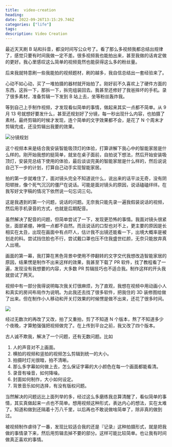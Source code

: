 ```yaml
---
title:  video-creation
heading: 
date: 2022-09-26T13:15:29.746Z
categories: ["life"]
tags: 
description: Video Creation
---
```


最近天天刷 B 站和抖音，都没时间写公众号了。看了那么多视频我都总结出规律了，感觉只要有时间我做一定不差。很多视频我也能拍出来，甚至我做的话肯定做的更好。我心里感叹这么简单的视频竟然也能获得这么多的粉丝量。

后来我就特意刷一些我能拍的视频题材，刷的越多，我自信总结出一套经验来了。

心动不如心动，买了一堆拍摄的器材就开始拍了。刚好前不久喜欢上了硬件方面的东西，这拆一下，那拆一下，拆完组装回去。我甚至还修好了我爸摔坏的手机。录了很多素材，准备剪辑一下发到 B 站上去，坐等粉丝轰炸我。


等到自己上手制作视频，才发现看似简单的事情，做起来其实一点都不简单。从 9 月 13 号就想好要发什么，甚至还规划好了分镜，每一秒出现什么内容，也拍摄了素材。最终剪辑的时候才发现，连个简单的文字效果都不会，是花了 N 个周末才剪辑完成，还没剪辑出我要的效果。

![分镜规划](https://cdn.sxy21.cn/static/imgs/1664199200435.gif)


这个视频本来是结合我安装智能吸顶灯的体验，打算讲解下我心中的智能家居是什么样的。刚开始我想的挺简单，就坐在桌子面前，自拍说下想法，然后开始安装吸顶灯，安装完总结下使用的体验，最后谈谈完美的智能家居是什么样的，然后说说自己下一步的计划，打算自己动手实现智能家居。

拍的第一步就难住了，面对镜头完全不知道说什么，说出来的话平淡无奇，没有阴阳顿挫，像个死气沉沉的僵尸在说话。可能是面对镜头的原因，说话磕磕绊绊。在我写好文字稿的情况下依然说一句忘词三句。

这是我遇到的第一个问题，说话的问题。无奈我只能先录一遍我假装说话的视频，然后用手机录音的方式，也就是后期配音。

虽然解决了配音的问题，但简单尝试了一下，发现更恐怖的事情。我面对镜头很紧张，面部紧绷，神情一点都不自然。而且说话的口型也对不上，更主要的原因是长相实在太丑，出现在画面中有点吓人，估计我不出镜还能看一下，出境大概率是被划走的料。尝试挡住脸也不行，尝试戴口罩也压不住我盛世红颜，无奈只能放弃真人出境。

画面的第一幕，我打算在黑色背景中使用不停翻转的文字交代我想改造智能家居的原因，结果愣是制作不出来这样的效果，我甚至下载了 PR 软件，找了教程看了一遍，发现没有我想要的内容，大多数 PR 剪辑技巧也不适合我。制作这样的开头我就尝试了两天。

视频中有一部分我得说明每次我关灯很麻烦，为了直观，我想在视频中用动画小人和真实的房间布局作为说明。为此我还去找了很多软件，把我住的 3D 装修图给做了出来。但在制作小人移动和开关灯效果的时候愣是做不出来，还花了很多时间。

![](https://cdn.sxy21.cn/static/imgs/1664201605824.png)

经过无数次的再改了又改，拍了又重拍，剪了不知道 N 个版本，熬了不知道多少个夜晚，才算勉强强把视频做完了。在上传到平台之前，我又改了四个版本。

古人诚不欺我，解决了一个问题，还有无数问题。比如
1. 人的声音对不上画面。
2. 横拍的视频和竖拍的视频怎么剪辑到统一的大小。
3. 拍摄时灯光很暗，拍不清晰。
4. 那么多字幕如何做上去，怎么保证字幕的大小颜色在每一个画面都能看清。
5. 录音有噪音，如何降噪。
6. 封面如何制作，大小如何设定。
7. 背景音乐如何选择，有没有版权问题。

当然解决的问题远比上面列举的多，经过这么多磨练我总算清醒了，看似简单的事情，其实真做起来一点也不简单。想用视频这种形式，表达内心的想法，实在太难了。知道和做到还隔着十万八千里，以后再也不敢说做啥简单了，除非真的做到过。

被视频制作虐待了一番，发现比较适合我的还是『记录』这种拍摄形式，就是把我做的事情录下来，然后用剪辑去掉不要的部分。这样可能比较简单。也让我有时间做真正喜欢的事情。
